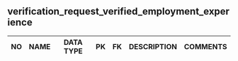 verification_request_verified_employment_experience
----------------------------


NO | NAME | DATA TYPE | PK | FK | DESCRIPTION  | COMMENTS          
---|------|-----------|----|----|--------------|----------

